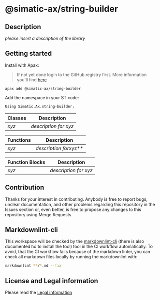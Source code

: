 # @simatic-ax/string-builder

## Description

*please insert a description of the library*

## Getting started

Install with Apax:

> If not yet done login to the GitHub registry first.
> More information you'll find [here](https://github.com/simatic-ax/.github/blob/main/docs/personalaccesstoken.md)

```cli
apax add @simatic-ax/string-builder
```

Add the namespace in your ST code:

```iec-st
Using Simatic.Ax.string-builder;
```

| Classes | Description         |
|---------|---------------------|
| *xyz*     | *description for xyz* |

| Functions   | Description             |
|-------------|-------------------------|
| *xyz*       | *description for*xyz** |

| Function Blocks | Description           |
|-----------------|-----------------------|
| *xyz*           | *description for xyz* |

## Contribution

Thanks for your interest in contributing. Anybody is free to report bugs, unclear documentation, and other problems regarding this repository in the Issues section or, even better, is free to propose any changes to this repository using Merge Requests.

## Markdownlint-cli

This workspace will be checked by the [markdownlint-cli](https://github.com/igorshubovych/markdownlint-cli) (there is also documented ho to install the tool) tool in the CI workflow automatically.
To avoid, that the CI workflow fails because of the markdown linter, you can check all markdown files locally by running the markdownlint with:

```sh
markdownlint **/*.md --fix
```

## License and Legal information

Please read the [Legal information](LICENSE.md)
